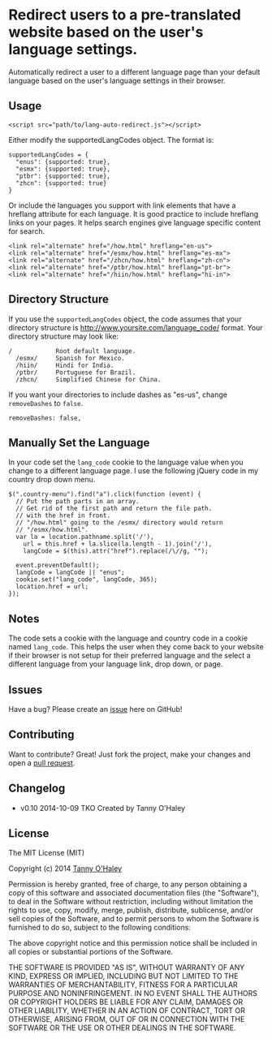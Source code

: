 # Redirect users to a pre-translated website based on the user's language settings.

Automatically redirect a user to a different language page than your default language based on the user's language settings in their browser.

## Usage

    <script src="path/to/lang-auto-redirect.js"></script>

Either modify the supportedLangCodes object. The format is:

    supportedLangCodes = {
      "enus": {supported: true},
      "esmx": {supported: true},
      "ptbr": {supported: true},
      "zhcn": {supported: true}
    }

Or include the languages you support with link elements that have a hreflang attribute for each language. It is good practice to include hreflang links on your pages. It helps search engines give language specific content for search.

    <link rel="alternate" href="/how.html" hreflang="en-us">
    <link rel="alternate" href="/esmx/how.html" hreflang="es-mx">
    <link rel="alternate" href="/zhcn/how.html" hreflang="zh-cn">
    <link rel="alternate" href="/ptbr/how.html" hreflang="pt-br">
    <link rel="alternate" href="/hiin/how.html" hreflang="hi-in">

## Directory Structure

If you use the `supportedLangCodes` object, the code assumes that your directory structure is http://www.yoursite.com/language_code/ format. Your directory structure may look like:

    /            Root default language.
      /esmx/     Spanish for Mexico.
      /hiin/     Hindi for India.
      /ptbr/     Portuguese for Brazil.
      /zhcn/     Simplified Chinese for China.

If you want your directories to include dashes as "es-us", change `removeDashes` to `false`.

    removeDashes: false,

## Manually Set the Language

In your code set the `lang_code` cookie to the language value when you change to a different language page. I use the following jQuery code in my country drop down menu.

    $(".country-menu").find("a").click(function (event) {
      // Put the path parts in an array.
      // Get rid of the first path and return the file path.
      // with the href in front.
      // "/how.html" going to the /esmx/ directory would return
      // "/esmx/how.html".
      var la = location.pathname.split('/'),
        url = this.href + la.slice(la.length - 1).join('/'),
        langCode = $(this).attr("href").replace(/\//g, "");

      event.preventDefault();
      langCode = langCode || "enus";
      cookie.set("lang_code", langCode, 365);
      location.href = url;
    });

## Notes

The code sets a cookie with the language and country code in a cookie named `lang_code`. This helps the user when they come back to your website if their browser is not setup for their preferred language and the select a different language from your language link, drop down, or page.

## Issues

Have a bug? Please create an [issue](https://github.com/tannyo/lang-auto-redirect.js/issues) here on GitHub!

## Contributing

Want to contribute? Great! Just fork the project, make your changes and open a [pull request](https://github.com/tannyo/lang-auto-redirect.js/pulls).

## Changelog
* v0.10 2014-10-09 TKO Created by Tanny O'Haley

## License

The MIT License (MIT)

Copyright (c) 2014 [Tanny O'Haley](http://tanny.ica.com)

Permission is hereby granted, free of charge, to any person obtaining a copy
of this software and associated documentation files (the "Software"), to deal
in the Software without restriction, including without limitation the rights
to use, copy, modify, merge, publish, distribute, sublicense, and/or sell
copies of the Software, and to permit persons to whom the Software is
furnished to do so, subject to the following conditions:

The above copyright notice and this permission notice shall be included in all
copies or substantial portions of the Software.

THE SOFTWARE IS PROVIDED "AS IS", WITHOUT WARRANTY OF ANY KIND, EXPRESS OR
IMPLIED, INCLUDING BUT NOT LIMITED TO THE WARRANTIES OF MERCHANTABILITY,
FITNESS FOR A PARTICULAR PURPOSE AND NONINFRINGEMENT. IN NO EVENT SHALL THE
AUTHORS OR COPYRIGHT HOLDERS BE LIABLE FOR ANY CLAIM, DAMAGES OR OTHER
LIABILITY, WHETHER IN AN ACTION OF CONTRACT, TORT OR OTHERWISE, ARISING FROM,
OUT OF OR IN CONNECTION WITH THE SOFTWARE OR THE USE OR OTHER DEALINGS IN THE
SOFTWARE.
